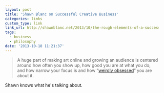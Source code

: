 ```yaml
---
layout: post
title: 'Shawn Blanc on Successful Creative Business'
categories: links
custom_type: link
link_url: http://shawnblanc.net/2013/10/the-rough-elements-of-a-successful-creataive-business
tags:
  - business
  - philosophy
date: '2013-10-18 11:21:37'
---
```

>A huge part of making art online and growing an audience is centered around how often you show up, how good you are at what you do, and how narrow your focus is and how “[weirdly obsessed](http://daringfireball.net/2009/03/obsession_times_voice)” you are about it.

Shawn knows what he's talking about.

